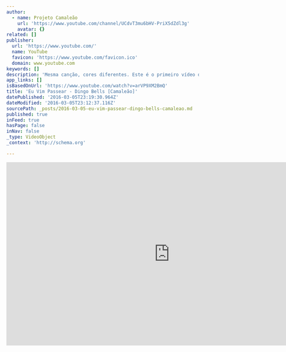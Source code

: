 ```yaml
---
author:
  - name: Projeto Camaleão
    url: 'https://www.youtube.com/channel/UCdvT3mu6bHV-PriX5dZdl3g'
    avatar: {}
related: []
publisher:
  url: 'https://www.youtube.com/'
  name: YouTube
  favicon: 'https://www.youtube.com/favicon.ico'
  domain: www.youtube.com
keywords: []
description: 'Mesma canção, cores diferentes. Este é o primeiro vídeo do Projeto Camaleão, que convida artistas a reescreverem canções, criando versões inéditas com instrumentos (e não instrumentos) diferentes dos originais.'
app_links: []
isBasedOnUrl: 'https://www.youtube.com/watch?v=arVP9XM2BmQ'
title: 'Eu Vim Passear - Dingo Bells [Camaleão]'
datePublished: '2016-03-05T23:19:30.964Z'
dateModified: '2016-03-05T23:12:37.116Z'
sourcePath: _posts/2016-03-05-eu-vim-passear-dingo-bells-camaleao.md
published: true
inFeed: true
hasPage: false
inNav: false
_type: VideoObject
_context: 'http://schema.org'

---
```

<iframe src="https://cdn.embedly.com/widgets/media.html?src=https%3A%2F%2Fwww.youtube.com%2Fembed%2FarVP9XM2BmQ%3Ffeature%3Doembed&amp;url=https%3A%2F%2Fwww.youtube.com%2Fwatch%3Fv%3DarVP9XM2BmQ&amp;image=https%3A%2F%2Fi.ytimg.com%2Fvi%2FarVP9XM2BmQ%2Fhqdefault.jpg&amp;key=b7d04c9b404c499eba89ee7072e1c4f7&amp;type=text%2Fhtml&amp;schema=youtube" width="854" height="480" scrolling="no" frameborder="0" allowfullscreen="allowfullscreen" style=""></iframe>